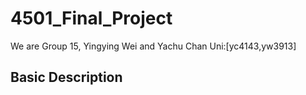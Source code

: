 # 4501_Final_Project
We are Group 15, Yingying Wei and Yachu Chan
Uni:[yc4143,yw3913]
## Basic Description
